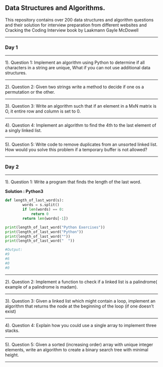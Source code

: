 ## **Data Structures and Algorithms.**

This repository contains over 200 data structures and algorithm questions and their solution for interview preparation from different websites and Cracking the Coding Interview book by  Laakmann Gayle McDowell

---
### **Day 1**
---

1). Question 1: Implement an algorithm using Python to determine if all characters in a string are unique, What if you can not use additional data structures. 

--- 

2). Question 2: Given two strings write a method to decide if one os a permutation or the other. 

--- 

3). Question 3: Write an algorithm such that if an element in a MxN matrix is O, it entire row and column is set to 0. 


--- 
4). Question 4: Implement an algorithm to find the 4th to the last element of a singly linked list. 


--- 

5). Question 5: Write code to remove duplicates from an unsorted linked list. How would you solve this problem if a temporary buffer is not allowed? 



--- 

### **Day 2**

---
1). Question 1: Write a program that finds the length of the last word.  

**Solution : Python3** 

```python 
def length_of_last_word(s):
        words = s.split()
        if len(words) == 0:
            return 0
        return len(words[-1])

print(length_of_last_word("Python Exercises"))
print(length_of_last_word("Python"))
print(length_of_last_word(""))
print(length_of_last_word("  "))

#Output: 
#9
#6
#0
#0

```
----

2). Question 2: Implement a function to check if a linked list is a palindrome( example of a palindrome is madam). 

--- 

3). Question 3:  Given a linked list which might contain a loop, implement an algorithm that returns the node at the beginning of the loop (if one doesn’t exist)  

---


4). Question 4: Explain how you could use a single array to implement three stacks. 


---

5). Question 5: Given a sorted (increasing order) array with unique integer elements, write an algorithm to create a binary search tree with minimal height. 

--- 











